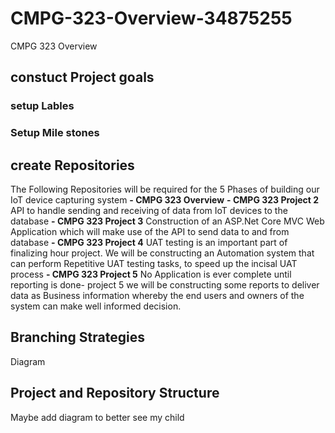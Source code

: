 # CMPG-323-Overview-34875255
CMPG 323 Overview

## constuct Project goals

### setup Lables


### Setup Mile stones

## create Repositories
The Following Repositories will be required for the 5 Phases of building our IoT device capturing system
**- CMPG 323 Overview**
**- CMPG 323 Project 2** API to handle sending and receiving of data from IoT devices to the database
**- CMPG 323 Project 3** Construction of an ASP.Net Core MVC Web Application which will make use of the API to send data to and from                          database
**- CMPG 323 Project 4** UAT testing is an important part of finalizing hour project. We will be constructing an Automation system                            that can perform Repetitive UAT testing tasks, to speed up the incisal UAT process
**- CMPG 323 Project 5** No Application is ever complete until reporting is done- project 5 we will be constructing some reports to                            deliver data as Business information whereby the end users and owners of the system can make well informed                            decision.
## Branching Strategies
Diagram



## Project and Repository Structure
Maybe add diagram to better see my child


